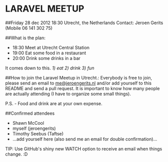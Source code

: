 LARAVEL MEETUP
==============

##Friday 28 dec 2012 18:30
Utrecht, the Netherlands
Contact: Jeroen Gerits (Mobile 06 141 302 75)

##What is the plan:

- 18:30   Meet at Utrecht Central Station
- 19:00   Eat some food in a restaurant
- 20:00   Drink some drinks in a bar

It comes down to this. *1) eat 2) drink 3) fun*

##How to join the Laravel Meetup in Utrecht.:
Everybody is free to join, please send an email to me@jeroengerits.nl and/or add yourself to this README and send a pull request.  It is important to know how many people are actually attending (I have to organize some small things).

P.S. - Food and drink are at your own expense.

##Confirmed attendees

- Shawn McCool
- myself (jeroengerits)
- Timothy Seebus  (Taftse)
- ...add yourself here (also send me an email for double confirmation)...

TIP: Use GitHub's shiny new WATCH option to receive an email when things change. :D
